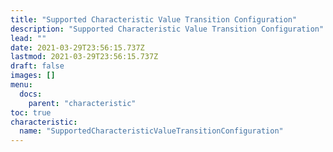 ```yaml
---
title: "Supported Characteristic Value Transition Configuration"
description: "Supported Characteristic Value Transition Configuration"
lead: ""
date: 2021-03-29T23:56:15.737Z
lastmod: 2021-03-29T23:56:15.737Z
draft: false
images: []
menu:
  docs:
    parent: "characteristic"
toc: true
characteristic:
  name: "SupportedCharacteristicValueTransitionConfiguration"
---
```

